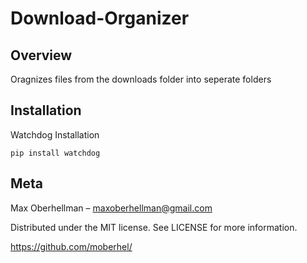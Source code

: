 # Download-Organizer

## Overview

Oragnizes files from the downloads folder into seperate folders 

## Installation

Watchdog Installation

    pip install watchdog

## Meta

Max Oberhellman – maxoberhellman@gmail.com

Distributed under the MIT license. See LICENSE for more information.

https://github.com/moberhel/
